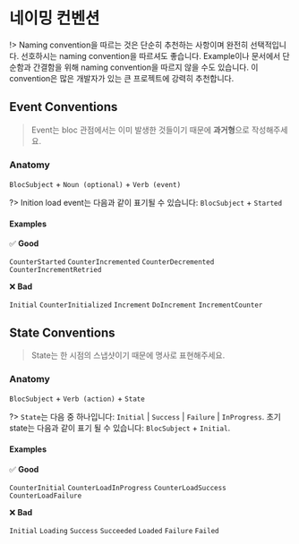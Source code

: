 # 네이밍 컨벤션

!> Naming convention을 따르는 것은 단순히 추천하는 사항이며 완전히 선택적입니다. 선호하시는 naming convention을 따르셔도 좋습니다. Example이나 문서에서 단순함과 간결함을 위해 naming convention을 따르지 않을 수도 있습니다. 이 convention은 많은 개발자가 있는 큰 프로젝트에 강력히 추천합니다.

## Event Conventions

> Event는 bloc 관점에서는 이미 발생한 것들이기 때문에 **과거형**으로 작성해주세요.

### Anatomy

`BlocSubject` + `Noun (optional)` + `Verb (event)`

?> Inition load event는 다음과 같이 표기될 수 있습니다: `BlocSubject` + `Started`

#### Examples

✅ **Good**

`CounterStarted`
`CounterIncremented`
`CounterDecremented`
`CounterIncrementRetried`

❌ **Bad**

`Initial`
`CounterInitialized`
`Increment`
`DoIncrement`
`IncrementCounter`

## State Conventions

> State는 한 시점의 스냅샷이기 때문에 명사로 표현해주세요.

### Anatomy

`BlocSubject` + `Verb (action)` + `State`

?> `State`는 다음 중 하나입니다: `Initial` | `Success` | `Failure` | `InProgress`.
초기 state는 다음과 같이 표기 될 수 있습니다: `BlocSubject` + `Initial`.

#### Examples

✅ **Good**

`CounterInitial`
`CounterLoadInProgress`
`CounterLoadSuccess`
`CounterLoadFailure`

❌ **Bad**

`Initial`
`Loading`
`Success`
`Succeeded`
`Loaded`
`Failure`
`Failed`
